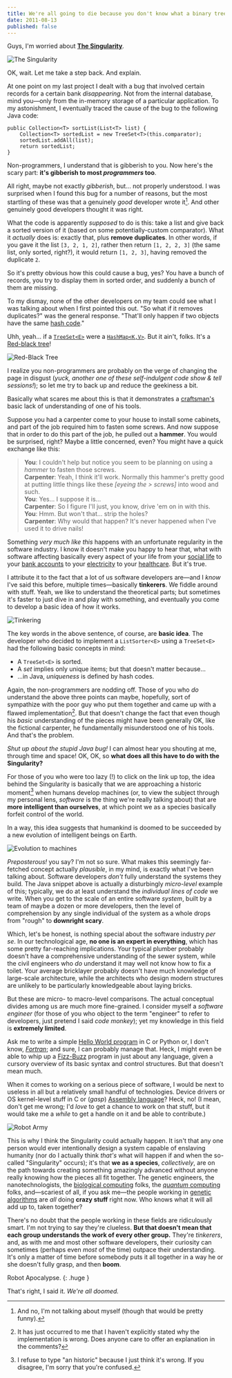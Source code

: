 ```yaml
---
title: We're all going to die because you don't know what a binary tree is
date: 2011-08-13
published: false
---
```


Guys, I'm worried about **[The Singularity](http://en.wikipedia.org/wiki/Technological_singularity)**.

![The Singularity](/images/skynet.jpg)

OK, wait. Let me take a step back. And explain.

At one point on my last project I dealt with a bug that involved certain records for a certain bank *disappearing*. Not from the internal database, mind you—only from the in-memory storage of a particular application. To my astonishment, I eventually traced the cause of the bug to the following Java code:

~~~{: lang=java }
public Collection<T> sortList(List<T> list) {
    Collection<T> sortedList = new TreeSet<T>(this.comparator);
    sortedList.addAll(list);
    return sortedList;
}
~~~

Non-programmers, I understand that is gibberish to you. Now here's the scary part: **it's gibberish to most *programmers* too**.

All right, maybe not exactly *gibberish*, but... not properly understood. I was surprised when I found this bug for a number of reasons, but the most startling of these was that a genuinely *good* developer wrote it[^good-developer]. And other genuinely good developers thought it was right.

What the code is apparently *supposed* to do is this: take a list and give back a sorted version of it (based on some potentially-custom comparator). What it *actually* does is: exactly that, plus **remove duplicates**. In other words, if you gave it the list `[3, 2, 1, 2]`, rather then return `[1, 2, 2, 3]` (the same list, only sorted, right?), it would return `[1, 2, 3]`, having removed the duplicate `2`.

So it's pretty obvious how this could cause a bug, yes? You have a bunch of records, you try to display them in sorted order, and suddenly a bunch of them are missing.

To my dismay, none of the other developers on my team could see what I was talking about when I first pointed this out. "So what if it removes duplicates?" was the general response. "That'll only happen if two objects have the same [hash code](http://en.wikipedia.org/wiki/Hash_function)."

Uhh, yeah... if a [`TreeSet<E>`](http://download.oracle.com/javase/6/docs/api/java/util/TreeSet.html) were a [`HashMap<K,V>`](http://download.oracle.com/javase/6/docs/api/java/util/HashMap.html). But it ain't, folks. It's a [Red-black tree](http://en.wikipedia.org/wiki/Red%E2%80%93black_tree)!

![Red-Black Tree](/images/red-black-tree.png)

I realize you non-programmers are probably on the verge of changing the page in disgust (*yuck, another one of these self-indulgent code show &amp; tell sessions!*); so let me try to back up and reduce the geekiness a bit.

Basically what scares me about this is that it demonstrates a [craftsman's](http://en.wikipedia.org/wiki/Software_Craftsmanship) basic lack of understanding of one of his tools.

Suppose you had a carpenter come to your house to install some cabinets, and part of the job required him to fasten some screws. And now suppose that in order to do this part of the job, he pulled out a **hammer**. You would be surprised, right? Maybe a little concerned, even? You might have a quick exchange like this:

> **You**: I couldn't help but notice you seem to be planning on using a *hammer* to fasten those screws.  
> **Carpenter**: Yeah, I think it'll work. Normally this hammer's pretty good at putting little things like these *\[eyeing the > screws\]* into wood and such.  
> **You**: Yes... I suppose it is...  
> **Carpenter**: So I figure I'll just, you know, drive 'em on in with this.  
> **You**: Hmm. But won't that... strip the holes?  
> **Carpenter**: Why would that happen? It's never happened when I've used it to drive nails!  

Something *very much like this* happens with an unfortunate regularity in the software industry. I know it doesn't make you happy to hear that, what with software affecting basically every aspect of your life from your [social life](http://technorati.com/blogging/article/anonymous-facebook-will-be-destroyed-by/) to your [bank accounts](http://online.wsj.com/article/SB10001424052702304778304576375911873193624.html) to your [electricity](http://en.wikipedia.org/wiki/2003_North_America_blackout) to your [healthcare](http://en.wikipedia.org/wiki/Therac-25). But it's true.

I attribute it to the fact that a lot of us software developers are—and I *know* I've said this before, multiple times—basically **tinkerers**. We fiddle around with stuff. Yeah, we like to understand the theoretical parts; but sometimes it's faster to just dive in and play with something, and eventually you come to develop a basic idea of how it works.

![Tinkering](/images/tinkering.jpg)

The key words in the above sentence, of course, are **basic idea**. The developer who decided to implement a `ListSorter<E>` using a `TreeSet<E>` had the following basic concepts in mind:

- A `TreeSet<E>` is sorted.
- A *set* implies only unique items; but that doesn't matter because...
- ...in Java, *uniqueness* is defined by hash codes.

Again, the non-programmers are nodding off. Those of you who *do* understand the above three points can maybe, hopefully, sort of sympathize with the poor guy who put them together and came up with a flawed implementation[^flawed-implementation]. But that doesn't change the fact that even though his *basic* understanding of the pieces might have been generally OK, like the fictional carpenter, he fundamentally misunderstood one of his tools. And that's the problem.

*Shut up about the stupid Java bug!* I can almost hear you shouting at me, through time and space! OK, OK, so **what does all this have to do with the Singularity?**

For those of you who were too lazy (!) to click on the link up top, the idea behind the Singularity is basically that we are approaching a historic moment[^historic-moment] when humans develop machines (or, to view the subject through my personal lens, *software* is the thing we're really talking about) that are **more intelligent than ourselves**, at which point we as a species basically forfeit control of the world.

In a way, this idea suggests that humankind is doomed to be succeeded by a new evolution of intelligent beings on Earth.

![Evolution to machines](/images/evolution-to-machines.jpg)

*Preposterous!* you say? I'm not so sure. What makes this seemingly far-fetched concept actually *plausible*, in my mind, is exactly what I've been talking about. Software developers *don't* fully understand the systems they build. The Java snippet above is actually a disturbingly *micro-level* example of this; typically, we do at least understand the *individual lines of code* we write. When you get to the scale of an entire software *system*, built by a team of maybe a dozen or more developers, then the level of comprehension by any single individual of the system as a whole drops from "rough" to **downright scary**.

Which, let's be honest, is nothing special about the software industry *per se*. In our technological age, **no one is an expert in everything**, which has some pretty far-reaching implications. Your typical plumber probably doesn't have a comprehensive understanding of the sewer system, while the civil engineers who *do* understand it may well not know how to fix a toilet. Your average bricklayer probably doesn't have much knowledge of large-scale architecture, while the architects who design modern structures are unlikely to be particularly knowledgeable about laying bricks.

But these are micro- to macro-level comparisons. The actual conceptual divides among us are much more fine-grained. I consider myself a *software engineer* (for those of you who object to the term "engineer" to refer to developers, just pretend I said *code monkey*); yet my knowledge in this field is **extremely limited**.

Ask me to write a simple [Hello World program](http://en.wikipedia.org/wiki/Hello_World) in C or Python or, I don't know, [*Fortran*](http://en.wikipedia.org/wiki/Fortran); and sure, I can probably manage that. Heck, I might even be able to whip up a [Fizz-Buzz](http://www.codinghorror.com/blog/2007/02/why-cant-programmers-program.html) program in just about any language, given a cursory overview of its basic syntax and control structures. But that doesn't mean much.

When it comes to working on a serious piece of software, I would be next to useless in all but a relatively small handful of technologies. Device drivers or OS kernel-level stuff in C or (*gasp*) [Assembly language](http://en.wikipedia.org/wiki/Assembly_language)? Heck, no! (I mean, don't get me wrong; I'd *love* to get a chance to work on that stuff, but it would take me a *while* to get a handle on it and be able to contribute.)

![Robot Army](/images/robot-army.jpg)

This is why I think the Singularity could actually happen. It isn't that any one person would ever intentionally design a system capable of enslaving humanity (nor do I actually think *that's* what will happen if and when the so-called "Singularity" occurs); it's that **we as a species**, *collectively*, are on the path towards creating something amazingly advanced without anyone really knowing how the pieces all fit together. The genetic engineers, the nanotechnologists, the [biological computing](http://en.wikipedia.org/wiki/Biocomputers) folks, the [*quantum* computing](http://en.wikipedia.org/wiki/Quantum_computer) folks, and—scariest of all, if you ask me—the people working in [genetic algorithms](http://en.wikipedia.org/wiki/Genetic_algorithm) are *all* doing **crazy stuff** right now. Who knows what it will all add up to, taken together?

There's no doubt that the people working in these fields are ridiculously smart. I'm not trying to say they're clueless. **But that doesn't mean that each group understands the work of every other group.** They're *tinkerers*, and, as with me and most other software developers, their curiosity can sometimes (perhaps even *most* of the time) outpace their understanding. It's only a matter of time before somebody puts it all together in a way he or she doesn't fully grasp, and then **boom**.

Robot Apocalypse.
{: .huge }

That's right, I said it. *We're all doomed.*

[^good-developer]: And no, I'm not talking about myself (though that would be pretty funny).
[^flawed-implementation]: It has just occurred to me that I haven't explicitly stated why the implementation is wrong. Does anyone care to offer an explanation in the comments?
[^historic-moment]: I refuse to type "an historic" because I just think it's wrong. If you disagree, I'm sorry that you're confused.
